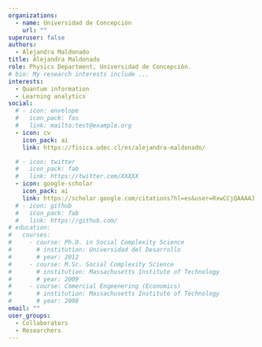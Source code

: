 ```yaml
---
organizations:
  - name: Universidad de Concepción
    url: ""
superuser: false
authors:
  - Alejandra Maldonado
title: Alejandra Maldonado
role: Physics Department, Universidad de Concepción.
# bio: My research interests include ...
interests:
  - Quantum information
  - Learning analytics
social:
  # - icon: envelope
  #   icon_pack: fas
  #   link: mailto:test@example.org
  - icon: cv
    icon_pack: ai
    link: https://fisica.udec.cl/es/alejandra-maldonado/

  # - icon: twitter
  #   icon_pack: fab
  #   link: https://twitter.com/XXXXX
  - icon: google-scholar
    icon_pack: ai
    link: https://scholar.google.com/citations?hl=es&user=RxwCCjQAAAAJ
  # - icon: github
  #   icon_pack: fab
  #   link: https://github.com/
# education:
#   courses:
#     - course: Ph.D. in Social Complexity Science
#       # institution: Universidad del Desarrollo
#       # year: 2012
#     - course: M.Sc. Social Complexity Science
#       # institution: Massachusetts Institute of Technology
#       # year: 2009
#     - course: Comercial Engeenering (Economics)
#       # institution: Massachusetts Institute of Technology
#       # year: 2008
email: ""
user_groups:
  - Collaborators
  - Researchers
---
```

